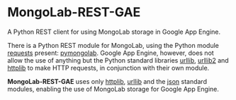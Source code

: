 MongoLab-REST-GAE
=================

A Python REST client for using MongoLab storage in Google App Engine.

There is a Python REST module for MongoLab, using the Python module
[requests](http://requests.readthedocs.org/en/latest/) present:
[pymongolab](https://github.com/puentesarrin/pymongolab).
Google App Engine, however, does not allow the use of anything but the Python standard libraries
[urllib](http://docs.python.org/2/library/urllib.html),
[urllib2](http://docs.python.org/2/library/urllib2.html) and
[httplib](http://docs.python.org/2/library/httplib.html) to make HTTP requests,
in conjunction with their own module.

**MongoLab-REST-GAE** uses only [httplib](http://docs.python.org/2/library/httplib.html),
[urllib](http://docs.python.org/2/library/urllib.html) and the
[json](http://docs.python.org/2/library/json.html) standard modules, enabling the use
of MongoLab storage for Google App Engine.

